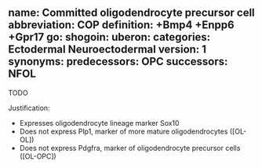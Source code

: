 name: Committed oligodendrocyte precursor cell
abbreviation: COP
definition: +Bmp4 +Enpp6 +Gpr17
go:
shogoin: 
uberon:
categories: Ectodermal Neuroectodermal
version: 1
synonyms:
predecessors: OPC
successors: NFOL
---

TODO

Justification:

* Expresses oligodendrocyte lineage marker Sox10
* Does not express Plp1, marker of more mature oligodendrocytes ([OL-OL])
* Does not express Pdgfra, marker of oligodendrocyte precursor cells ([OL-OPC])  

